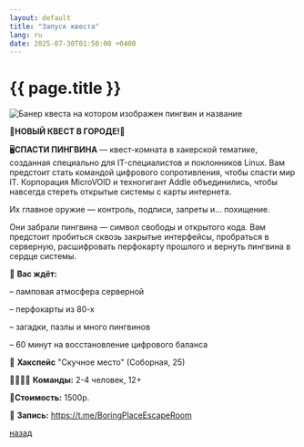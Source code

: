 ```yaml
---
layout: default
title: "Запуск квеста"
lang: ru
date: 2025-07-30T01:50:00 +0400
---
```


# [](#header-1) {{ page.title }}

![Банер квеста на котором изображен пингвин и название](https://sun9-77.userapi.com/s/v1/ig2/8wcxCmQtgi4K2BIYMS6k6ifqwlBoF4PPsnHdOS5EU9JEioqdCqhVa2pKuWuoAlyUu_45yJ0uiX4Ivck2nKCdNRqU.jpg?quality=95&as=32x32,48x48,72x72,108x109,160x161,240x241,360x362,480x483,540x543,640x644,720x724,974x980&from=bu&cs=974x0)


🚨**НОВЫЙ КВЕСТ В ГОРОДЕ!**🚨

🖥**СПАСТИ ПИНГВИНА** — квест-комната в хакерской тематике, созданная специально для IT-специалистов и поклонников Linux.
Вам предстоит стать командой цифрового сопротивления, чтобы спасти мир IT. Корпорация MicroVOID и техногигант Addle объединились, чтобы навсегда стереть открытые системы с карты интернета.

Их главное оружие — контроль, подписи, запреты и... похищение.


Они забрали пингвина — символ свободы и открытого кода.
Вам предстоит пробиться сквозь закрытые интерфейсы, пробраться в серверную, расшифровать перфокарту прошлого и вернуть пингвина в сердце системы.


💾 **Вас ждёт:**


 – ламповая атмосфера серверной


 – перфокарты из 80-х


 – загадки, пазлы и много пингвинов


 – 60 минут на восстановление цифрового баланса

📍 **Хакспейс** "Скучное место" (Соборная, 25)

👨‍👨‍👧‍👦 **Команды:** 2-4 человек, 12+

🔗**Стоимость:** 1500р.

🔗 **Запись:** https://t.me/BoringPlaceEscapeRoom

[назад](../news/)
